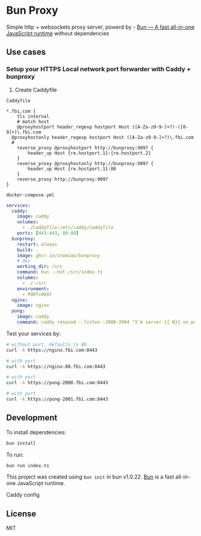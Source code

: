 # Bun Proxy

Simple http + websockets proxy server, powerd by - [Bun — A fast all-in-one JavaScript runtime](https://bun.sh/) without dependencies

## Use cases

### Setup your HTTPS Local network port forwarder with Caddy + bunproxy

1. Create Caddyfile

`Caddyfile`

```caddy
*.fbi.com {
	tls internal
	# match host
	@proxyhostport header_regexp hostport Host ([A-Za-z0-9-]+?)-([0-9]+)\.fbi.com
  @proxyhostonly header_regexp hostport Host ([A-Za-z0-9-]+?)\.fbi.com
  #
	reverse_proxy @proxyhostport http://bunproxy:9097 {
		header_up Host {re.hostport.1}:{re.hostport.2}
	}
	reverse_proxy @proxyhostonly http://bunproxy:9097 {
		header_up Host {re.hostport.1}:80
	}
	reverse_proxy http://bunproxy:9097
}
```

`docker-compose.yml`

```yml
services:
  caddy:
    image: caddy
    volumes:
      - ./Caddyfile:/etc/caddy/Caddyfile
    ports: [443:443, 80:80]
  bunproxy:
    restart: always
    build: .
    image: ghcr.io/snomiao/bunproxy
    # dev
    working_dir: /src
    command: bun --hot /src/index.ts
    volumes:
      - ./:/src
    environment:
      - PORT=9097
  nginx:
    image: nginx
  pong:
    image: caddy
    command: caddy respond --listen :2000-2004 "I'm server {{.N}} on port {{.Port}}"
```

Test your services by:

```bash
# without port, defaults to 80
curl -k https://nginx.fbi.com:8443

# with port
curl -k https://nginx-80.fbi.com:8443

# with port
curl -k https://pong-2000.fbi.com:8443

# with port
curl -k https://pong-2001.fbi.com:8443
```

## Development

To install dependencies:

```bash
bun install
```

To run:

```bash
bun run index.ts
```

This project was created using `bun init` in bun v1.0.22. [Bun](https://bun.sh) is a fast all-in-one JavaScript runtime.

Caddy config

## License

MIT
